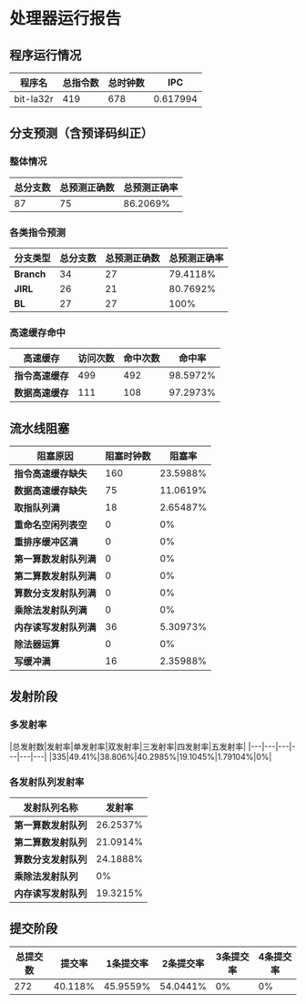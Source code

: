 # 处理器运行报告
## 程序运行情况
|程序名|总指令数|总时钟数|IPC|
|---|---|---|---|
|bit-la32r|419|678|0.617994|

## 分支预测（含预译码纠正）
### 整体情况
|总分支数|总预测正确数|总预测正确率|
|---|---|---|
|87|75|86.2069%|

### 各类指令预测
|分支类型|总分支数|总预测正确数|总预测正确率|
|---|---|---|---|
|**Branch**| 34 | 27 | 79.4118%|
|**JIRL**| 26 | 21 | 80.7692%|
|**BL**| 27 | 27 | 100%|

### 高速缓存命中
|高速缓存|访问次数|命中次数|命中率|
|---|---|---|---|
|**指令高速缓存**| 499 | 492 | 98.5972%|
|**数据高速缓存**| 111 | 108 | 97.2973%|
## 流水线阻塞
|阻塞原因|阻塞时钟数|阻塞率|
|---|---|---|
|**指令高速缓存缺失**| 160 | 23.5988%|
|**数据高速缓存缺失**| 75 | 11.0619%|
|**取指队列满**| 18 | 2.65487%|
|**重命名空闲列表空**|0 | 0%|
|**重排序缓冲区满**|0 | 0%|
|**第一算数发射队列满**|0 | 0%|
|**第二算数发射队列满**|0 | 0%|
|**算数分支发射队列满**|0 | 0%|
|**乘除法发射队列满**|0 | 0%|
|**内存读写发射队列满**|36 | 5.30973%|
|**除法器运算**|0 | 0%|
|**写缓冲满**|16 | 2.35988%|

## 发射阶段
### 多发射率
|总发射数|发射率|单发射率|双发射率|三发射率|四发射率|五发射率|
|---|---|---|---|---|---|
|335|49.41%|38.806%|40.2985%|19.1045%|1.79104%|0%|

### 各发射队列发射率
|发射队列名称|发射率|
|---|---|
|**第一算数发射队列**|26.2537%|
|**第二算数发射队列**|21.0914%|
|**算数分支发射队列**|24.1888%|
|**乘除法发射队列**|0%|
|**内存读写发射队列**|19.3215%|

## 提交阶段
|总提交数|提交率|1条提交率|2条提交率|3条提交率|4条提交率|
|---|---|---|---|---|---|
|272|40.118%|45.9559%|54.0441%|0%|0%|
